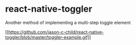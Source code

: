 # react-native-toggler
Another method of implementing a multi-step toggle element

[[https://github.com/jason-c-child/react-native-toggler/blob/master/toggler-example.gif]]
